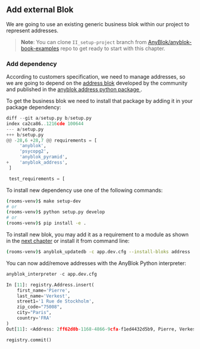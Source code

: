 ## Add external Blok

We are going to use an existing generic business blok within our project to
represent addresses.

> **Note**: You can clone ``II_setup-project`` branch from
> [AnyBlok/anyblok-book-examples][gh_abe] repo to get ready to start
> with this chapter.

### Add dependency

According to customers specification, we need to manage addresses, so
we are going to depend on the [address blok][gh_address_blok] developed
by the community and published in the [anyblok address python package
][pypi_address_blok].

To get the business blok we need to install that package by adding it in
your package dependency:

```python
diff --git a/setup.py b/setup.py
index ca2ca86..1216cde 100644
--- a/setup.py
+++ b/setup.py
@@ -28,6 +28,7 @@ requirements = [
     'anyblok',
     'psycopg2',
     'anyblok_pyramid',
+    'anyblok_address',
 ]

 test_requirements = [
```

To install new dependency use one of the following commands:

```bash
(rooms-venv)$ make setup-dev
# or
(rooms-venv)$ python setup.py develop
# or
(rooms-venv)$ pip install -e .
```

To install new blok, you may add it as a requirement to a module
as shown in the [next chapter](./02_extend_blok.md) or install it
from command line:

```bash
(rooms-venv)$ anyblok_updatedb -c app.dev.cfg --install-bloks address
```

You can now add/remove addresses with the AnyBlok Python interpreter:
```python
anyblok_interpreter -c app.dev.cfg

In [11]: registry.Address.insert(
    first_name='Pierre',
    last_name='Verkest',
    street1='1 Rue de Stockholm',
    zip_code="75008",
    city="Paris",
    country='FRA'
)
Out[11]: <Address: 2ff62d0b-1168-4866-9cfa-f1ed4432d5b9, Pierre, Verkest, None, 75008, Country(alpha_2='FR', alpha_3='FRA', name='France', numeric='250', official_name='French Republic') [RO=False] >

registry.commit()
```

[pypi_address_blok]: https://pypi.org/project/anyblok_address/
[gh_address_blok]: https://github.com/AnyBlok/anyblok_address/tree/master/anyblok_address/bloks/address
[gh_abe]: https://github.com/AnyBlok/anyblok-book-examples
